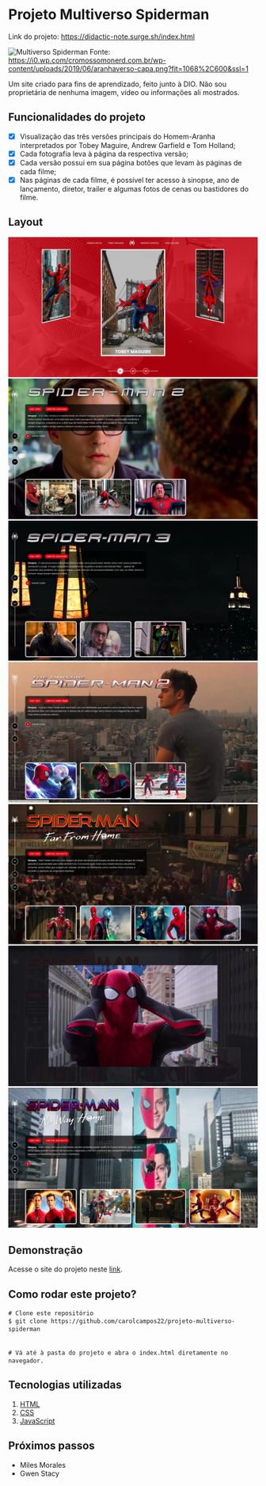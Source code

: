 # Projeto Multiverso Spiderman

Link do projeto: https://didactic-note.surge.sh/index.html

![Multiverso Spiderman](https://i0.wp.com/cromossomonerd.com.br/wp-content/uploads/2019/06/aranhaverso-capa.png?fit=1068%2C600&ssl=1)
Fonte: https://i0.wp.com/cromossomonerd.com.br/wp-content/uploads/2019/06/aranhaverso-capa.png?fit=1068%2C600&ssl=1


Um site criado para fins de aprendizado, feito junto à DIO. Não sou proprietária de nenhuma imagem, vídeo ou informações ali mostrados.


## Funcionalidades do projeto
 - [x] Visualização das três versões principais do Homem-Aranha interpretados por Tobey Maguire, Andrew Garfield e Tom Holland;
 - [x] Cada fotografia leva à página da respectiva versão;
 - [x] Cada versão possui em sua página botões que levam às páginas de cada filme;
 - [x] Nas páginas de cada filme, é possível ter acesso à sinopse, ano de lançamento, diretor, trailer e algumas fotos de cenas ou bastidores do filme.

##  Layout

![Página inicial](./assets/images/screen/homepage.png)
![Tela Spiderman 2](./assets/images/screen/tela-spider-man2.png)
![Tela Spiderman 3](./assets/images/screen/tela-spiderman-3.png)
![Tela Amazing Spiderman 2](./assets/images/screen/tela-amazing-spiderman-2.png)
![Tela Far from Home](./assets/images/screen/tela-far-from-home.png)
![Tela Amostra da foto maior](./assets/images/screen/tela-picture-tom.png)
![Tela No Way Home](./assets/images/screen/tela-no-way-home.png)

## Demonstração
Acesse o site do projeto neste [link](https://dependent-thumb.surge.sh).

## Como rodar este projeto?

```
# Clone este repositório
$ git clone https://github.com/carolcampos22/projeto-multiverso-spiderman


# Vá até à pasta do projeto e abra o index.html diretamente no navegador.

```

## Tecnologias utilizadas

1. [HTML](https://developer.mozilla.org/pt-BR/docs/Web/HTML)
2. [CSS](https://developer.mozilla.org/pt-BR/docs/Web/CSS)
3. [JavaScript](https://developer.mozilla.org/pt-BR/docs/Web/JavaScript)

## Próximos passos

-  Miles Morales
-  Gwen Stacy
 
 
